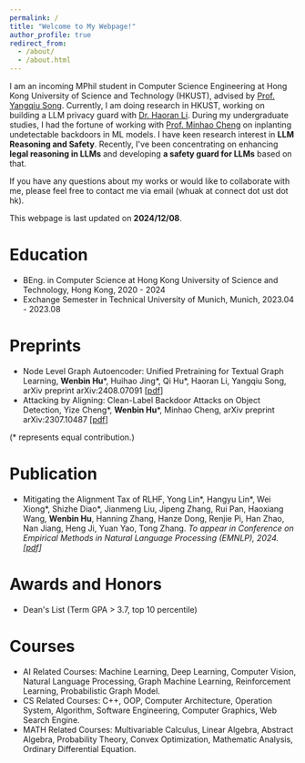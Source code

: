 ```yaml
---
permalink: /
title: "Welcome to My Webpage!"
author_profile: true
redirect_from: 
  - /about/
  - /about.html
--- 
```

I am an incoming MPhil student in Computer Science Engineering at Hong Kong University of Science and Technology (HKUST), advised by [Prof. Yangqiu Song](https://www.cse.ust.hk/~yqsong/). Currently, I am doing research in HKUST, working on building a LLM privacy guard with [Dr. Haoran Li](https://hlibt.student.ust.hk/). During my undergraduate studies, I had the fortune of working with [Prof. Minhao Cheng](https://cmhcbb.github.io/) on inplanting undetectable backdoors in ML models. I have keen research interest in **LLM Reasoning and Safety**. Recently, I've been concentrating on enhancing **legal reasoning in LLMs** and developing **a safety guard for LLMs** based on that.


If you have any questions about my works or would like to collaborate with me, please feel free to contact me via email (whuak at connect dot ust dot hk).

This webpage is last updated on **2024/12/08**.

Education
======
- BEng. in Computer Science at Hong Kong University of Science and Technology, Hong Kong, 2020 - 2024
- Exchange Semester in Technical University of Munich, Munich, 2023.04 - 2023.08

Preprints
======
- Node Level Graph Autoencoder: Unified Pretraining for Textual Graph Learning, **Wenbin Hu**\*, Huihao Jing\*,
 Qi Hu\*, Haoran Li, Yangqiu Song, arXiv preprint arXiv:2408.07091 [[pdf](https://arxiv.org/abs/2408.07091)]  
- Attacking by Aligning: Clean-Label Backdoor Attacks on Object Detection, Yize Cheng\*, **Wenbin Hu**\*,
Minhao Cheng, arXiv preprint arXiv:2307.10487 [[pdf](https://arxiv.org/abs/2307.10487)]  

(* represents equal contribution.)  

Publication
======
- Mitigating the Alignment Tax of RLHF, Yong Lin\*, Hangyu Lin\*, Wei Xiong\*, Shizhe Diao\*, Jianmeng Liu,
Jipeng Zhang, Rui Pan, Haoxiang Wang, **Wenbin Hu**, Hanning Zhang, Hanze Dong, Renjie Pi, Han Zhao,
Nan Jiang, Heng Ji, Yuan Yao, Tong Zhang. *To appear in Conference on Empirical Methods in Natural Language Processing (EMNLP), 2024. [[pdf](https://arxiv.org/abs/2309.06256)]*


Awards and Honors
======
- Dean's List (Term GPA > 3.7, top 10 percentile)

Courses
======
- AI Related Courses: Machine Learning, Deep Learning, Computer Vision, Natural Language
Processing, Graph Machine Learning, Reinforcement Learning, Probabilistic Graph Model.
- CS Related Courses: C++, OOP, Computer Architecture, Operation System, Algorithm, Software
Engineering, Computer Graphics, Web Search Engine.
- MATH Related Courses: Multivariable Calculus, Linear Algebra, Abstract Algebra, Probability Theory,
Convex Optimization, Mathematic Analysis, Ordinary Differential Equation.